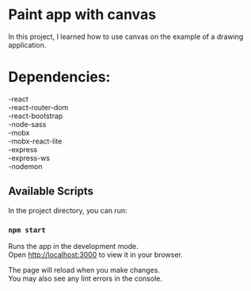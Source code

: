 # Paint app with canvas

In this project, I learned how to use canvas on the example of a drawing application.

# Dependencies:

   -react\
   -react-router-dom\
   -react-bootstrap\
   -node-sass\
   -mobx\
   -mobx-react-lite\
   -express\
   -express-ws\
   -nodemon

## Available Scripts

In the project directory, you can run:

### `npm start`

Runs the app in the development mode.\
Open [http://localhost:3000](http://localhost:3000) to view it in your browser.

The page will reload when you make changes.\
You may also see any lint errors in the console.
